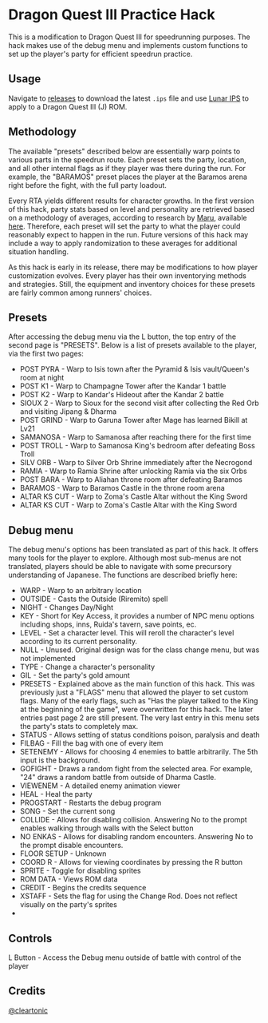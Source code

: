# Dragon Quest III Practice Hack
This is a modification to Dragon Quest III for speedrunning purposes. The hack makes use of the debug menu and implements custom functions to set up the player's party for efficient speedrun practice. 

## Usage
Navigate to [releases](https://github.com/cleartonic/dq3_practice/releases) to download the latest `.ips` file and use [Lunar IPS](https://fusoya.eludevisibility.org/lips/) to apply to a Dragon Quest III (J) ROM. 

## Methodology
The available "presets" described below are essentially warp points to various parts in the speedrun route. Each preset sets the party, location, and all other internal flags as if they player was there during the run. For example, the "BARAMOS" preset places the player at the Baramos arena right before the fight, with the full party loadout. 

Every RTA yields different results for character growths. In the first version of this hack, party stats based on level and personality are retrieved based on a methodology of averages, according to research by [Maru](https://twitter.com/Maru0137), available [here](https://docs.google.com/spreadsheets/d/1s794r-Zev1MbAsMdOLvGVkGcUeIXyiHprOWygZf8Q1k/edit#gid=562543515). Therefore, each preset will set the party to what the player could reasonably expect to happen in the run. Future versions of this hack may include a way to apply randomization to these averages for additional situation handling.

As this hack is early in its release, there may be modifications to how player customization evolves. Every player has their own inventorying methods and strategies. Still, the equipment and inventory choices for these presets are fairly common among runners' choices. 

## Presets
After accessing the debug menu via the L button, the top entry of the second page is "PRESETS". Below is a list of presets available to the player, via the first two pages:

 - POST PYRA - Warp to Isis town after the Pyramid & Isis vault/Queen's room at night
 - POST K1 - Warp to Champagne Tower after the Kandar 1 battle
 - POST K2 - Warp to Kandar's Hideout after the Kandar 2 battle
 - SIOUX 2 - Warp to Sioux for the second visit after collecting the Red Orb and visiting Jipang & Dharma
 - POST GRIND - Warp to Garuna Tower after Mage has learned Bikill at Lv21
 - SAMANOSA - Warp to Samanosa after reaching there for the first time
 - POST TROLL - Warp to Samanosa King's bedroom after defeating Boss Troll
 - SILV ORB - Warp to Silver Orb Shrine immediately after the Necrogond
 - RAMIA - Warp to Ramia Shrine after unlocking Ramia via the six Orbs
 - POST BARA - Warp to Aliahan throne room after defeating Baramos 
 - BARAMOS - Warp to Baramos Castle in the throne room arena 
 - ALTAR KS CUT - Warp to Zoma's Castle Altar without the King Sword
 - ALTAR KS CUT - Warp to Zoma's Castle Altar with the King Sword

## Debug menu

The debug menu's options has been translated as part of this hack. It offers many tools for the player to explore. Although most sub-menus are not translated, players should be able to navigate with some precursory understanding of Japanese. The functions are described briefly here:

- WARP - Warp to an arbitrary location
- OUTSIDE - Casts the Outside (Riremito) spell 
- NIGHT - Changes Day/Night
- KEY - Short for Key Access, it provides a number of NPC menu options including shops, inns, Ruida's tavern, save points, ec. 
- LEVEL - Set a character level. This will reroll the character's level according to its current personality. 
- NULL - Unused. Original design was for the class change menu, but was not implemented 
- TYPE - Change a character's personality
- GIL - Set the party's gold amount
- PRESETS - Explained above as the main function of this hack. This was previously just a "FLAGS" menu that allowed the player to set custom flags. Many of the early flags, such as "Has the player talked to the King at the beginning of the game", were overwritten for this hack. The later entries past page 2 are still present. The very last entry in this menu sets the party's stats to completely max. 
- STATUS - Allows setting of status conditions poison, paralysis and death
- FILBAG - Fill the bag with one of every item
- SETENEMY - Allows for choosing 4 enemies to battle arbitrarily. The 5th input is the background. 
- GOFIGHT - Draws a random fight from the selected area. For example, "24" draws a random battle from outside of Dharma Castle. 
- VIEWENEM - A detailed enemy animation viewer
- HEAL - Heal the party
- PROGSTART - Restarts the debug program
- SONG - Set the current song
- COLLIDE - Allows for disabling collision. Answering No to the prompt enables walking through walls with the Select button
- NO ENKAS - Allows for disabling random encounters. Answering No to the prompt disable encounters. 
- FLOOR SETUP - Unknown
- COORD R - Allows for viewing coordinates by pressing the R button
- SPRITE - Toggle for disabling sprites
- ROM DATA - Views ROM data
- CREDIT - Begins the credits sequence
- XSTAFF - Sets the flag for using the Change Rod. Does not reflect visually on the party's sprites
- 

## Controls
L Button - Access the Debug menu outside of battle with control of the player

## Credits
[@cleartonic](https://twitter.com/cleartonic)

